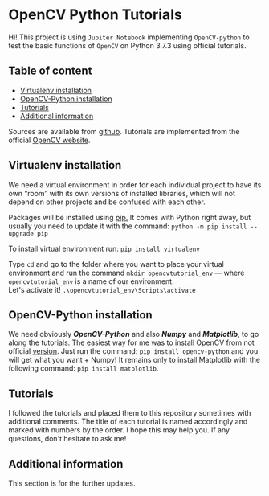 # OpenCV Python Tutorials

Hi! This project is using `Jupiter Notebook` implementing `OpenCV-python` to test the basic functions of `OpenCV` on Python 3.7.3 using official tutorials.


## Table of content

-   [Virtualenv installation](https://github.com/lalapupa/compvis/blob/master/README.md#virtualenv-installation)
-   [OpenCV-Python installation](https://github.com/lalapupa/compvis/blob/master/README.md#opencv-python-installation)
-   [Tutorials](https://github.com/lalapupa/compvis/blob/master/README.md#tutorials)
-   [Additional information](https://github.com/rougier/numpy-tutorial#quick-references)

Sources are available from  [github](https://github.com/lalapupa/compvis#opencv-python-tutorials).
Tutorials are implemented from the official [OpenCV website](https://docs.opencv.org/4.1.0/d6/d00/tutorial_py_root.html).

## Virtualenv installation

We need a virtual environment in order for each individual project to have its own “room” with its own versions of installed libraries, which will not depend on other projects and be confused with each other.

Packages will be installed using [pip.](https://pypi.org/project/pip/)  It comes with Python right away, but usually you need to update it with the command:
`python -m pip install --upgrade pip`  

To install virtual environment run:
`pip install virtualenv`  

Type `cd` and go to the folder where you want to place your virtual environment and run the command 
`mkdir opencvtutorial_env` — where ```opencvtutorial_env``` is a name of our environment.  
Let's activate it!
`.\opencvtutorial_env\Scripts\activate`

## OpenCV-Python installation

We need obviously ***OpenCV-Python*** and also ***Numpy*** and ***Matplotlib***, to go along the tutorials. 
The easiest way for me was to install OpenCV from not official [version](https://pypi.org/project/opencv-python/). Just run the command: 
`pip install opencv-python`  and you will get what you want + Numpy!
It remains only to install Matplotlib with the following command:
`pip install matplotlib`.

## Tutorials

I followed the tutorials and placed them to this repository sometimes with additional comments. The title of each tutorial is named accordingly and marked with numbers by the order. I hope this may help you. If any questions, don't hesitate to ask me!

## Additional information

This section is for the further updates.
